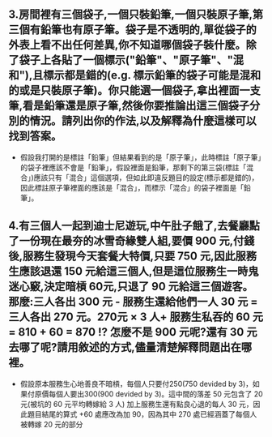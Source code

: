 ## 3.房間裡有三個袋子,一個只裝鉛筆,一個只裝原子筆,第三個有鉛筆也有原子筆。袋子是不透明的,單從袋子的外表上看不出任何差異,你不知道哪個袋子裝什麼。除了袋子上各貼了一個標示("鉛筆"、"原子筆"、"混和"),且標示都是錯的(e.g. 標示鉛筆的袋子可能是混和的或是只裝原子筆)。你只能選一個袋子,拿出裡面一支筆,看是鉛筆還是原子筆,然後你要推論出這三個袋子分別的情況。請列出你的作法,以及解釋為什麼這樣可以找到答案。
- 假設我打開的是標註「鉛筆」但結果看到的是「原子筆」，此時標註「原子筆」的袋子裡應該不會是「鉛筆」，假設裡面是鉛筆，那剩下的第三袋(標註「混合」)應該只有「混合」這個選項，但如此即違反題目的設定(標示都是錯的)，因此標註原子筆裡面的應該是「混合」，而標示「混合」的袋子裡面是「鉛筆」。

## 4.有三個人一起到迪士尼遊玩,中午肚子餓了,去餐廳點了一份現在最夯的冰雪奇緣雙人組,要價 900 元,付錢後,服務生發現今天套餐大特價,只要 750 元,因此服務生應該退還 150 元給這三個人,但是這位服務生一時鬼迷心竅,決定暗槓 60元,只退了 90 元給這三個遊客。那麼:三人各出 300 元 - 服務生還給他們一人 30 元 = 三人各出 270 元。270元 × 3 人+ 服務生私吞的 60 元 = 810 + 60 = 870 !? 怎麼不是 900 元呢?還有 30 元去哪了呢?請用敘述的方式,儘量清楚解釋問題出在哪裡。
- 假設原本服務生心地善良不暗槓，每個人只要付250(750 devided by 3)，如果付原價每個人要出300(900 devided by 3)。這中間的落差 50 元包含了 20元(被坑的 60 元平均轉嫁給 3 人) 加上服務生還有點良心退的每人 30 元，因此題目結尾的算式 +60 處應改為加 90，因為其中 270 處已經涵蓋了每個人被轉嫁 20 元的部分
